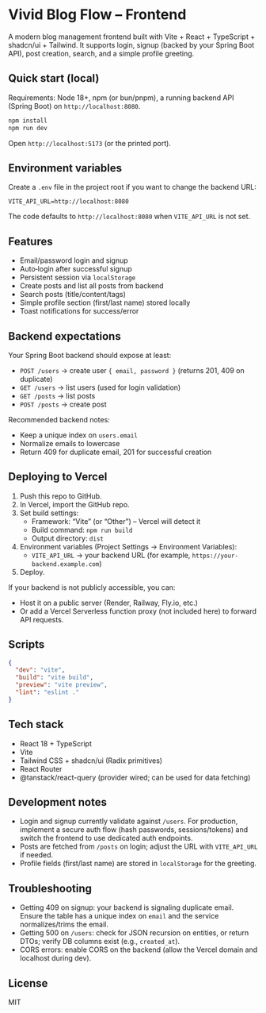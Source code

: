 # Vivid Blog Flow – Frontend

A modern blog management frontend built with Vite + React + TypeScript + shadcn/ui + Tailwind. It supports login, signup (backed by your Spring Boot API), post creation, search, and a simple profile greeting.

## Quick start (local)

Requirements: Node 18+, npm (or bun/pnpm), a running backend API (Spring Boot) on `http://localhost:8080`.

```bash
npm install
npm run dev
```

Open `http://localhost:5173` (or the printed port).

## Environment variables

Create a `.env` file in the project root if you want to change the backend URL:

```
VITE_API_URL=http://localhost:8080
```

The code defaults to `http://localhost:8080` when `VITE_API_URL` is not set.

## Features

- Email/password login and signup
- Auto‑login after successful signup
- Persistent session via `localStorage`
- Create posts and list all posts from backend
- Search posts (title/content/tags)
- Simple profile section (first/last name) stored locally
- Toast notifications for success/error

## Backend expectations

Your Spring Boot backend should expose at least:

- `POST /users` → create user `{ email, password }` (returns 201, 409 on duplicate)
- `GET /users` → list users (used for login validation)
- `GET /posts` → list posts
- `POST /posts` → create post

Recommended backend notes:

- Keep a unique index on `users.email`
- Normalize emails to lowercase
- Return 409 for duplicate email, 201 for successful creation

## Deploying to Vercel

1. Push this repo to GitHub.
2. In Vercel, import the GitHub repo.
3. Set build settings:
   - Framework: “Vite” (or “Other”) – Vercel will detect it
   - Build command: `npm run build`
   - Output directory: `dist`
4. Environment variables (Project Settings → Environment Variables):
   - `VITE_API_URL` → your backend URL (for example, `https://your-backend.example.com`)
5. Deploy.

If your backend is not publicly accessible, you can:
- Host it on a public server (Render, Railway, Fly.io, etc.)
- Or add a Vercel Serverless function proxy (not included here) to forward API requests.

## Scripts

```json
{
  "dev": "vite",
  "build": "vite build",
  "preview": "vite preview",
  "lint": "eslint ."
}
```

## Tech stack

- React 18 + TypeScript
- Vite
- Tailwind CSS + shadcn/ui (Radix primitives)
- React Router
- @tanstack/react-query (provider wired; can be used for data fetching)

## Development notes

- Login and signup currently validate against `/users`. For production, implement a secure auth flow (hash passwords, sessions/tokens) and switch the frontend to use dedicated auth endpoints.
- Posts are fetched from `/posts` on login; adjust the URL with `VITE_API_URL` if needed.
- Profile fields (first/last name) are stored in `localStorage` for the greeting.

## Troubleshooting

- Getting 409 on signup: your backend is signaling duplicate email. Ensure the table has a unique index on `email` and the service normalizes/trims the email.
- Getting 500 on `/users`: check for JSON recursion on entities, or return DTOs; verify DB columns exist (e.g., `created_at`).
- CORS errors: enable CORS on the backend (allow the Vercel domain and localhost during dev).

## License

MIT
